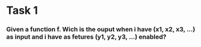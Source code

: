 # Task 1
### Given a function f. Wich is the ouput when i have (x1, x2, x3, ...) as input and i have as fetures (y1, y2, y3, ...) enabled?
